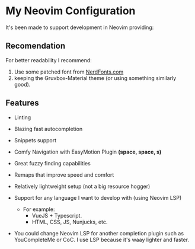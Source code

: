 # My Neovim Configuration

It's been made to support development in Neovim providing:

## Recomendation

For better readability I recommend:

1. Use some patched font from [NerdFonts.com](https://www.nerdfonts.com/)
2. keeping the Gruvbox-Material theme (or using something similarly good).

## Features

* Linting

* Blazing fast autocompletion

* Snippets support

* Comfy Navigation with EasyMotion Plugin **(space, space, s)**

* Great fuzzy finding capabilities

* Remaps that improve speed and comfort

* Relatively lightweight setup (not a big resource hogger)

* Support for any language I want to develop with (using Neovim LSP) 
    * For example:
        * VueJS + Typescript.
        * HTML, CSS, JS, Nunjucks, etc.

* You could change Neovim LSP for another completion plugin such as YouCompleteMe or CoC. I use LSP because it's waay lighter and faster.
